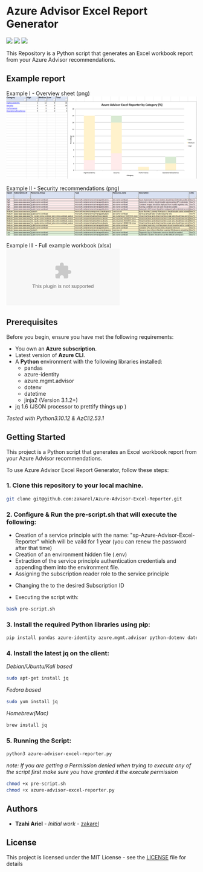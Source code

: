 
# Azure Advisor Excel Report Generator

<img src="https://img.shields.io/badge/Azure%20CLI%20-v2.53.1-blue?style=flat-square">   <img src="https://img.shields.io/badge/VSCode%20-v1.84.2-purple?style=flat-square">   <img src="https://img.shields.io/badge/Python%20-v3.10.12-darkblue?style=flat-square">

This Repository is a Python script that generates an Excel workbook report from your Azure Advisor recommendations.

## Example report

Example I - Overview sheet (png)
![azure-advisor-excel-reporter-overview-example.png](/examples/azure-advisor-excel-reporter-overview-example.png)

Example II - Security recommendations (png)
![azure-advisor-excel-reporter-sec-example.png](/examples/azure-advisor-excel-reporter-sec-example.png)

Example III - Full example workbook (xlsx)
![azure-advisor-excel-reporter-example.xlsx](/examples/azure-advisor-excel-reporter-example.xlsx)

## Prerequisites

Before you begin, ensure you have met the following requirements:

- You own an **Azure subscription**.
- Latest version of **Azure CLI**.
- A **Python** environment with the following libraries installed:
  - pandas
  - azure-identity
  - azure.mgmt.advisor
  - dotenv
  - datetime
  - jinja2 (Version 3.1.2+)
- jq 1.6 (JSON processor to prettify things up )

_Tested with Python3.10.12 & AzCli2.53.1_

## Getting Started

This project is a Python script that generates an Excel workbook report from your Azure Advisor recommendations.

To use Azure Advisor Excel Report Generator, follow these steps:

### 1. Clone this repository to your local machine.

```bash
git clone git@github.com:zakarel/Azure-Advisor-Excel-Reporter.git
```

### 2. Configure & Run the pre-script.sh that will execute the following:

 * Creation of a service principle with the name: "sp-Azure-Advisor-Excel-Reporter" which will be vaild for 1 year (you can renew the password after that time)
 * Creation of an environment hidden file (.env)
 * Extraction of the service principle authentication credentials and appending them into the environment file.
 * Assigning the subscription reader role to the service principle

- Changing the _<SubscriptionId>_ to the desired Subscription ID

- Executing the script with:
```bash
bash pre-script.sh
```

### 3. Install the required Python libraries using pip:

```bash
pip install pandas azure-identity azure.mgmt.advisor python-dotenv datetime jinja2
```

### 4. Install the latest jq on the client:

_Debian/Ubuntu/Kali based_
```bash
sudo apt-get install jq
```

_Fedora based_
```bash
sudo yum install jq
```

_Homebrew(Mac)_
```bash
brew install jq
```

### 5. Running the Script:

```bash
python3 azure-advisor-excel-reporter.py
```


_note: If you are getting a Permission denied when trying to execute any of the script first make sure you have granted it the execute permission_
```bash
chmod +x pre-script.sh
chmod +x azure-advisor-excel-reporter.py
```

## Authors

* **Tzahi Ariel** - *Initial work* - [zakarel](https://github.com/zakarel)

## License

This project is licensed under the MIT License - see the [LICENSE](LICENSE) file for details

